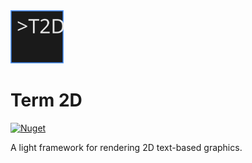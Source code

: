 <img alt="Term2D Icon" src="img/icon.svg" width="85"/>

# Term 2D

<a href="https://www.nuget.org/packages/MHernandez.Term2D">
    <img alt="Nuget" src="https://img.shields.io/nuget/v/MHernandez.Term2D">
</a>

A light framework for rendering 2D text-based graphics.